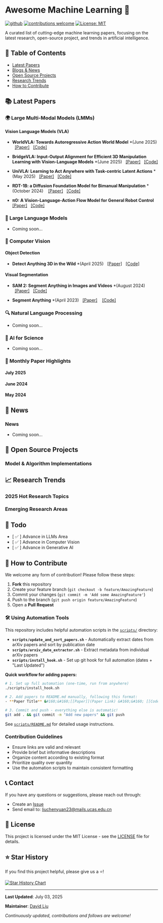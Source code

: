 # Awesome Machine Learning 🤖

[![github](https://img.shields.io/badge/GitHub-Repository-blue.svg)](https://github.com/ChenyuanLiu92/awesome-machine-learning)
[![contributions welcome](https://img.shields.io/badge/contributions-welcome-brightgreen.svg?style=flat)](https://github.com/ChenyuanLiu92/awesome-machine-learning/issues)
[![License: MIT](https://img.shields.io/badge/License-MIT-yellow.svg)](https://opensource.org/licenses/MIT)

A curated list of cutting-edge machine learning papers, focusing on the latest research, open-source project, and trends in artificial intelligence.

## 📖 Table of Contents

- [Latest Papers](#-latest-papers)
- [Blogs & News](#-news)
- [Open Source Projects](#-open-source-projects)
- [Research Trends](#-research-trends)
- [How to Contribute](#-how-to-contribute)

## 📚 Latest Papers

### 🌍 Large Multi-Modal Models (LMMs)

#### Vision Language Models (VLA)
- **WorldVLA: Towards Autoregressive Action World Model** *(June 2025) &#160;&#160;[[Paper]](https://arxiv.org/abs/2506.21539) &#160; [[Code]](https://github.com/alibaba-damo-academy/WorldVLA)

- **BridgeVLA: Input-Output Alignment for Efficient 3D Manipulation Learning with Vision-Language Models** *(June 2025) &#160;&#160;[[Paper]](https://arxiv.org/abs/2506.07961) &#160; [[Code]](https://github.com/BridgeVLA/BridgeVLA)

- **UniVLA: Learning to Act Anywhere with Task-centric Latent Actions** *(May 2025) &#160;&#160;[[Paper]](https://arxiv.org/abs/2505.06111) &#160; [[Code]](https://github.com/OpenDriveLab/UniVLA)

- **RDT-1B: a Diffusion Foundation Model for Bimanual Manipulation** *(October 2024)  &#160;&#160; [[Paper]](https://arxiv.org/abs/2410.07864) &#160; [[Code]](https://github.com/thu-ml/RoboticsDiffusionTransformer)

- **π0: A Vision-Language-Action Flow Model for General Robot Control**  &#160;&#160; [[Paper]](https://www.physicalintelligence.company/download/pi0.pdf) &#160;  [[Code]](https://github.com/Physical-Intelligence/openpi?tab=readme-ov-file)

<!-- - **** &#160;&#160;[[Paper]]() &#160;&#160; [[Code]]() -->



### 💬 Large Language Models
- Coming soon...


### 👀 Computer Vision

#### Object Detection
- **Detect Anything 3D in the Wild** *(April 2025) &#160;&#160;[[Paper]](https://arxiv.org/abs/2504.07958) &#160; [[Code]](https://github.com/OpenDriveLab/DetAny3D)

#### Visual Segmentation
- **SAM 2: Segment Anything in Images and Videos** *(August 2024) &#160;&#160;[[Paper]](https://arxiv.org/abs/2408.00714) &#160; [[Code]](https://github.com/facebookresearch/sam2)

- **Segment Anything** *(April 2023) &#160;&#160;[[Paper]](https://arxiv.org/abs/2304.02643) &#160;&#160; [[Code]](https://github.com/facebookresearch/segment-anything)

### 🔍 Natural Language Processing
- Coming soon...

### 🧬 AI for Science
- Coming soon...

### 📰 Monthly Paper Highlights

#### July 2025
#### June 2024
#### May 2024
## 📰 News

### News
- Coming soon...
<!-- - **Title** 
  - [Source Link](https://github.com/BridgeVLA/BridgeVLA)
  - Description -->

## 🚀 Open Source Projects

### Model & Algorithm Implementations
<!-- - **Transformers** - Hugging Face's pre-trained model library
- **Detectron2** - Facebook's object detection platform
- **OpenMMLab** - Multimedia laboratory's open-source algorithm library

### Tools & Platforms
- **Weights & Biases** - Experiment tracking and visualization
- **Neptune** - Machine learning experiment management
- **DVC** - Data version control -->

## 📈 Research Trends

### 2025 Hot Research Topics
<!-- 1. **Multimodal Foundation Models** - Unified models processing text, image, audio, and video
2. **Efficient Model Architectures** - Alternatives to Transformers (Mamba, RetNet)
3. **AI Alignment & Safety** - Constitutional AI, RLHF, and safety research
4. **Agentic AI Systems** - Autonomous agents capable of complex reasoning and action
5. **AI for Scientific Discovery** - Applications in biology, chemistry, and physics -->

### Emerging Research Areas
<!-- - **Mechanistic Interpretability** - Understanding how neural networks work internally
- **Scaling Laws** - Predicting model performance from compute and data
- **Few-Shot Learning** - Learning from minimal examples
- **Continual Learning** - Learning without forgetting previous knowledge
- **Federated Learning** - Training models across distributed data sources -->

## 📅 Todo

- [ ✅ ] Advance in LLMs Area
- [ ✅ ] Advance in Computer Vision
- [ ✅ ] Advance in Generative AI

## 🤝 How to Contribute

We welcome any form of contribution! Please follow these steps:

1. **Fork** this repository
2. Create your feature branch (`git checkout -b feature/AmazingFeature`)
3. Commit your changes (`git commit -m 'Add some AmazingFeature'`)
4. Push to the branch (`git push origin feature/AmazingFeature`)
5. Open a **Pull Request**

### 🛠️ Using Automation Tools

This repository includes helpful automation scripts in the [`scripts/`](scripts/) directory:

- **`scripts/update_and_sort_papers.sh`** - Automatically extract dates from arXiv papers and sort by publication date
- **`scripts/arxiv_date_extractor.sh`** - Extract metadata from individual arXiv papers
- **`scripts/install_hook.sh`** - Set up git hook for full automation (dates + "Last Updated")

**Quick workflow for adding papers:**
```bash
# 1. Set up full automation (one-time, run from anywhere)
./scripts/install_hook.sh

# 2. Add papers to README.md manually, following this format:
- **Paper Title** &#160;&#160;[[Paper]](Paper Link) &#160;&#160; [[Code]](Code Link)

# 3. Commit and push - everything else is automatic!
git add . && git commit -m "Add new papers" && git push
```

See [`scripts/README.md`](scripts/README.md) for detailed usage instructions.

### Contribution Guidelines
- Ensure links are valid and relevant
- Provide brief but informative descriptions
- Organize content according to existing format
- Prioritize quality over quantity
- Use the automation scripts to maintain consistent formatting

## 📞 Contact

If you have any questions or suggestions, please reach out through:

- Create an [Issue](https://github.com/ChenyuanLiu92/awesome-machine-learning/issues)
- Send email to: liuchenyuan23@mails.ucas.edu.cn
<!-- - Discuss in [Discussions](https://github.com/ChenyuanLiu92/awesome-machine-learning/discussions) -->

## 📄 License

This project is licensed under the MIT License - see the [LICENSE](LICENSE) file for details.

## ⭐ Star History

If you find this project helpful, please give us a ⭐️!

[![Star History Chart](https://api.star-history.com/svg?repos=ChenyuanLiu92e/awesome-machine-learning&type=Date)](https://star-history.com/#ChenyuanLiu92/awesome-machine-learning&Date)

---

**Last Updated**: July 03, 2025

**Maintainer**: [David Liu](https://github.com/ChenyuanLiu92)

*Continuously updated, contributions and follows are welcome!*
